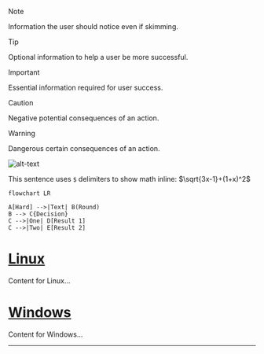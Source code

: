 > [!NOTE]
> Information the user should notice even if skimming.

> [!TIP]
> Optional information to help a user be more successful.

> [!IMPORTANT]
> Essential information required for user success.

> [!CAUTION]
> Negative potential consequences of an action.

> [!WARNING]
> Dangerous certain consequences of an action.

![alt-text](https://learn.microsoft.com/en-us/media/learn/not-found/learn-not-found-light-mode.png?branch=main)

This sentence uses `$` delimiters to show math inline:  $\sqrt{3x-1}+(1+x)^2$

```mermaid
flowchart LR

A[Hard] -->|Text| B(Round)
B --> C{Decision}
C -->|One| D[Result 1]
C -->|Two| E[Result 2]
```
# [Linux](#tab/linux)

Content for Linux...

# [Windows](#tab/windows)

Content for Windows...

---

